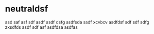 # neutraldsf
asd
saf
asf
sdf
asdf
asdf
dsfg
asdfsda
sadf
xcvbcv
asdfdsf
sdf
sdf
sdfg
zxsdfds
asdf
sdf
asf
asdfdsa
asdfas
